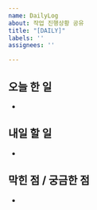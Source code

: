 ```yaml
---
name: DailyLog
about: 작업 진행상황 공유
title: "[DAILY]"
labels: ''
assignees: ''

---
```


## 오늘 한 일
- 

## 내일 할 일
- 

## 막힌 점 / 궁금한 점
-
